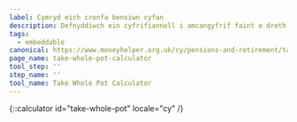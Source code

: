 ```yaml
---
label: Cymryd eich cronfa bensiwn cyfan
description: Defnyddiwch ein cyfrifiannell i amcangyfrif faint o dreth y byddwch yn ei dalu os byddwch yn cymryd arian allan o'ch cronfa bensiwn. Trefnwch apwyntiad Pension Wise heddiw.
tags:
  - embeddable
canonical: https://www.moneyhelper.org.uk/cy/pensions-and-retirement/taking-your-pension/taking-your-whole-pension-in-one-go
page_name: take-whole-pot-calculator
tool_step: ''
step_name: ''
tool_name: Take Whole Pot Calculator
---
```


{::calculator id="take-whole-pot" locale="cy" /}
